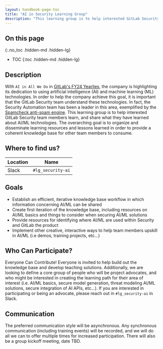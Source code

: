 ```yaml
---
layout: handbook-page-toc
title: "AI in Security Learning Group"
description: "This learning group is to help interested GitLab Security team members to learn and share what they have learned about artificial intelligence (AI) and machine learning (ML) technologies."
---
```


## On this page
{:.no_toc .hidden-md .hidden-lg}

- TOC
{:toc .hidden-md .hidden-lg}

## Description

With `AI in All We Do` in [GitLab's FY24 Yearlies](https://about.gitlab.com/company/yearlies/#fy24-yearlies), the company is highlighting its dedication to using artificial intelligence (AI) and machine learning (ML) technologies. In order to help the company achieve this goal, it is important that the GitLab Security team understand these technologies. In fact, the Security Automation team has been a leader in this area, exemplified by the [Spamcheck anti-spam engine](https://gitlab.com/gitlab-org/spamcheck). This learning group is to help interested GitLab Security team members learn, and share what they have learned about AI/ML technologies.  The overarching goal is to organize and disseminate learning resources and lessons learned in order to provide a coherent knowledge base for other team members to consume.

## Where to find us?

| Location | Name |
| -------- | ----- |
| Slack | `#lg_security-ai` |

## Goals

- Establish an efficient, iterative knowledge base workflow in which information concerning AI/ML can be shared
- Create first iteration of the knowledge base, including resources on AI/ML basics and things to consider when securing AI/ML solutions
- Provide resources for identifying where AI/ML are used within Security and GitLab the product
- Implement other creative, interactive ways to help team members upskill in AI/ML (i.e demos, training projects, etc...)

## Who Can Participate?

Everyone Can Contribute! Everyone is invited to help build out the knowledge base and develop teaching solutions. Additionally, we are looking to define a core group of people who will be project advocates, and who might be interested in creating the learning path for their area of interest (i.e. AI/ML basics, secure model generation, threat modeling AI/ML solutions, secure integration of AI APIs, etc...). If you are interested in participating or being an advocate, please reach out in `#lg_security-ai` in Slack.

## Communication

The preferred communication style will be asynchronous. Any synchronous communication (including training events) will be recorded, and we will do all we can to offer multiple times for increased participation. There will also be a group kickoff meeting, date TBD.
